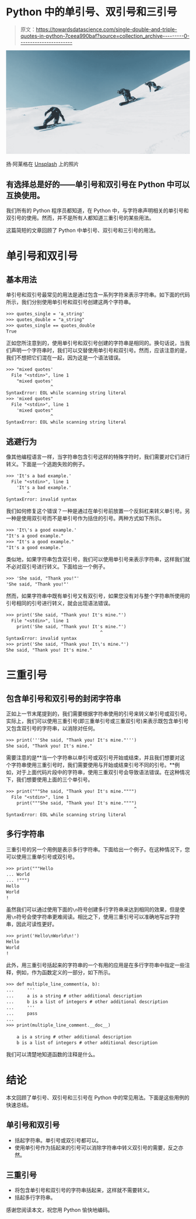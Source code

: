 # Python 中的单引号、双引号和三引号

> 原文：<https://towardsdatascience.com/single-double-and-triple-quotes-in-python-7ceea990baf?source=collection_archive---------0----------------------->

![](img/3f853a3582a95f6425a8d91742a632e4.png)

扬·阿莱格在 [Unsplash](https://unsplash.com/s/photos/triple?utm_source=unsplash&utm_medium=referral&utm_content=creditCopyText) 上的照片

## 有选择总是好的——单引号和双引号在 Python 中可以互换使用。

我们所有的 Python 程序员都知道，在 Python 中，与字符串声明相关的单引号和双引号的使用。然而，并不是所有人都知道三重引号的某些用法。

这篇简短的文章回顾了 Python 中单引号、双引号和三引号的用法。

# 单引号和双引号

## 基本用法

单引号和双引号最常见的用法是通过包含一系列字符来表示字符串。如下面的代码所示，我们分别使用单引号和双引号创建这两个字符串。

```
>>> quotes_single = 'a_string'
>>> quotes_double = "a_string"
>>> quotes_single == quotes_double
True
```

正如您所注意到的，使用单引号和双引号创建的字符串是相同的。换句话说，当我们声明一个字符串时，我们可以交替使用单引号和双引号。然而，应该注意的是，我们不想把它们混在一起，因为这是一个语法错误。

```
>>> "mixed quotes'
  File "<stdin>", line 1
    "mixed quotes'
                 ^
SyntaxError: EOL while scanning string literal
>>> 'mixed quotes"
  File "<stdin>", line 1
    'mixed quotes"
                 ^
SyntaxError: EOL while scanning string literal
```

## 逃避行为

像其他编程语言一样，当字符串包含引号这样的特殊字符时，我们需要对它们进行转义。下面是一个逃跑失败的例子。

```
>>> 'It's a bad example.'
  File "<stdin>", line 1
    'It's a bad example.'
        ^
SyntaxError: invalid syntax
```

我们如何修复这个错误？一种是通过在单引号前放置一个反斜杠来转义单引号。另一种是使用双引号而不是单引号作为括住的引号。两种方式如下所示。

```
>>> 'It\'s a good example.'
"It's a good example."
>>> "It's a good example."
"It's a good example."
```

类似地，如果字符串包含双引号，我们可以使用单引号来表示字符串，这样我们就不必对双引号进行转义。下面给出一个例子。

```
>>> 'She said, "Thank you!"'
'She said, "Thank you!"'
```

然而，如果字符串中既有单引号又有双引号，如果您没有对与整个字符串所使用的引号相同的引号进行转义，就会出现语法错误。

```
>>> print('She said, "Thank you! It's mine."')
  File "<stdin>", line 1
    print('She said, "Thank you! It's mine."')
                                    ^
SyntaxError: invalid syntax
>>> print('She said, "Thank you! It\'s mine."')
She said, "Thank you! It's mine."
```

# 三重引号

## 包含单引号和双引号的封闭字符串

正如上一节末尾提到的，我们需要根据字符串使用的引号来转义单引号或双引号。实际上，我们可以使用三重引号(即三重单引号或三重双引号)来表示既包含单引号又包含双引号的字符串，以消除对任何。

```
>>> print('''She said, "Thank you! It's mine."''')
She said, "Thank you! It's mine."
```

需要注意的是**当一个字符串以单引号或双引号开始或结束，并且我们想要对这个字符串使用三重引号时，我们需要使用与开始或结束引号不同的引号。**例如，对于上面代码片段中的字符串，使用三重双引号会导致语法错误。在这种情况下，我们想要使用上面的三个单引号。

```
>>> print("""She said, "Thank you! It's mine."""")
  File "<stdin>", line 1
    print("""She said, "Thank you! It's mine."""")
                                                 ^
SyntaxError: EOL while scanning string literal
```

## 多行字符串

三重引号的另一个用例是表示多行字符串。下面给出一个例子。在这种情况下，您可以使用三重单引号或双引号。

```
>>> print("""Hello
... World
... !""")
Hello
World
!
```

虽然我们可以通过使用下面的`\n`符号创建多行字符串来达到相同的效果，但是使用`\n`符号会使字符串更难阅读。相比之下，使用三重引号可以准确地写出字符串，因此可读性更好。

```
>>> print('Hello\nWorld\n!')
Hello
World
!
```

此外，用三重引号括起来的字符串的一个有用的应用是在多行字符串中指定一些注释，例如，作为函数定义的一部分，如下所示。

```
>>> def multiple_line_comment(a, b):
...     '''
...     a is a string # other additional description
...     b is a list of integers # other additional description
...     '''
...     pass
... 
>>> print(multiple_line_comment.__doc__)

    a is a string # other additional description
    b is a list of integers # other additional description
```

我们可以清楚地知道函数的注释是什么。

# 结论

本文回顾了单引号、双引号和三引号在 Python 中的常见用法。下面是这些用例的快速总结。

## 单引号和双引号

*   括起字符串。单引号或双引号都可以。
*   使用单引号作为括起来的引号可以消除字符串中转义双引号的需要，反之亦然。

## 三重引号

*   将包含单引号和双引号的字符串括起来，这样就不需要转义。
*   括起多行字符串。

感谢您阅读本文，祝您用 Python 愉快地编码。